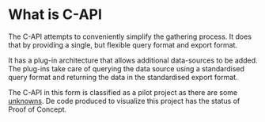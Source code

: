 # What is C-API

The C-API attempts to conveniently simplify the gathering process. It does that by providing a single, but flexible query format and export format.

It has a plug-in architecture that allows additional data-sources to be added. The plug-ins take care of querying the data source using a standardised query format and returning the data in the standardised export format.

The C-API in this form is classified as a pilot project as there are some [unknowns](/architecture/architecture.md#topics-left-undefined). De code produced to visualize this project has the status of Proof of Concept.
